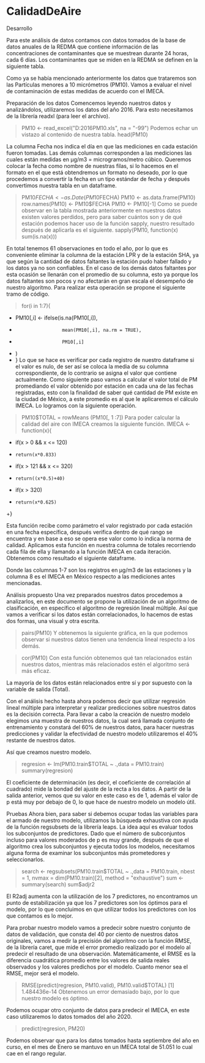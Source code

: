 # CalidadDeAire
Desarrollo

Para este análisis de datos contamos con datos tomados de la base de datos anuales de la REDMA que contiene información de las concentraciones de contaminantes que se muestrean durante 24 horas, cada 6 días.
Los contaminantes que se miden en la REDMA se definen en la siguiente tabla.
 
Como ya se había mencionado anteriormente los datos que trataremos son las Partículas menores a 10 micrómetros (PM10).
Vamos a evaluar el nivel de contaminación de estas medidas de acuerdo con el IMECA.

Preparación de los datos
Comencemos leyendo nuestros datos y analizándolos, utilizaremos los datos del año 2016. Para esto necesitamos de la librería readxl (para leer el archivo).
  > PM10 <- read_excel("D:2016PM10.xls", na = "-99")
Podemos echar un vistazo al contenido de nuestra tabla.
  > head(PM10)
 
La columna Fecha nos indica el día en que las mediciones en cada estación fueron tomadas.
Las demás columnas corresponden a las mediciones las cuales están medidas en µg/m3 = microgramos/metro cúbico.
Queremos colocar la fecha como nombre de nuestras filas, si lo hacemos en el formato en el que está obtendremos un formato no deseado, por lo que procedemos a convertir la fecha en un tipo estándar de fecha y después convertimos nuestra tabla en un dataframe.
  > PM10$FECHA <- as.Date(PM10$FECHA)
  > PM10 <- as.data.frame(PM10)
  > row.names(PM10) <- PM10$FECHA
  > PM10 <- PM10[-1]
Como se puede observar en la tabla mostrada anteriormente en nuestros datos existen valores perdidos, pero para saber cuántos son y de qué estación podemos hacer uso de la función sapply, nuestro resultado después de aplicarla es el siguiente.
  > sapply(PM10, function(x) sum(is.na(x)))
 
En total tenemos 61 observaciones en todo el año, por lo que es conveniente eliminar la columna de la estación LPR y de la estación SHA, ya que según la cantidad de datos faltantes la estación pudo haber fallado y los datos ya no son confiables.
En el caso de los demás datos faltantes por esta ocasión se llenarán con el promedio de su columna, esto ya porque los datos faltantes son pocos y no afectarán en gran escala el desempeño de nuestro algoritmo. Para realizar esta operación se propone el siguiente tramo de código.
  > for(i in 1:7){
  +   PM10[,i] <- ifelse(is.na(PM10[,i]),
  +                      mean(PM10[,i], na.rm = TRUE),
  +                      PM10[,i]
  +   )
  + }
Lo que se hace es verificar por cada registro de nuestro dataframe si el valor es nulo, de ser así se coloca la media de su columna correspondiente, de lo contrario se asigna el valor que contiene actualmente.
Como siguiente paso vamos a calcular el valor total de PM promediando el valor obtenido por estación en cada una de las fechas registradas, esto con la finalidad de saber qué cantidad de PM existe en la ciudad de México, a este promedio es al que le aplicaremos el cálculo IMECA.
Lo logramos con la siguiente operación.
  > PM10$TOTAL = rowMeans (PM10[, 1 :7])
Para poder calcular la calidad del aire con IMECA creamos la siguiente función.
  > IMECA <- function(x){
  +   if(x > 0 && x <= 120)
  +     return(x*0.833)
  +   if(x > 121 && x <= 320)
  +     return((x*0.5)+40)
  +   if(x > 320)
  +     return(x*0.625)
  +}

Esta función recibe como parámetro el valor registrado por cada estación en una fecha específica, después verifica dentro de qué rango se encuentra y en base a eso se opera ese valor como lo indica la norma de calidad.
Aplicamos esta función en nuestra columna de totales recorriendo cada fila de ella y llamando a la función IMECA en cada iteración.
Obtenemos como resultado el siguiente dataframe.
 
Donde las columnas 1-7 son los registros en µg/m3 de las estaciones y la columna 8 es el IMECA en México respecto a las mediciones antes mencionadas.

Análisis propuesto
Una vez preparados nuestros datos procedemos a analizarlos, en este documento se propone la utilización de un algoritmo de clasificación, en específico el algoritmo de regresión lineal múltiple.
Así que vamos a verificar si los datos están correlacionados, lo hacemos de estas dos formas, una visual y otra escrita.
  > pairs(PM10)
Y obtenemos la siguiente gráfica, en la que podemos observar si nuestros datos tienen una tendencia lineal respecto a los demás.
 
  > cor(PM10)
Con esta función obtenemos qué tan relacionados están nuestros datos, mientras más relacionados estén el algoritmo será más eficaz.
 
La mayoría de los datos están relacionados entre sí y por supuesto con la variable de salida (Total).

Con el análisis hecho hasta ahora podemos decir que utilizar regresión lineal múltiple para interpretar y realizar predicciones sobre nuestros datos es la decisión correcta.
Para llevar a cabo la creación de nuestro modelo elegimos una muestra de nuestros datos, la cual será llamada conjunto de entrenamiento y constará del 60% de nuestros datos, para hacer nuestras predicciones y validar la efectividad de nuestro modelo utilizaremos el 40% restante de nuestros datos.

Así que creamos nuestro modelo. 
  > regresion <- lm(PM10.train$TOTAL ~ .,data = PM10.train)
  > summary(regresion)
 
El coeficiente de determinación (es decir, el coeficiente de correlación al cuadrado) mide la bondad del ajuste de la recta a los datos. A partir de la salida anterior, vemos que su valor en este caso es de 1, además el valor de p está muy por debajo de 0, lo que hace de nuestro modelo un modelo útil.

Pruebas
Ahora bien, para saber si debemos ocupar todas las variables para el armado de nuestro modelo, utilizamos la búsqueda exhaustiva con ayuda de la función regsubsets de la librería leaps.
La idea aquí es evaluar todos los subconjuntos de predictores. Dado que el número de subconjuntos incluso para valores moderados de p es muy grande, después de que el algoritmo crea los subconjuntos y ejecuta todos los modelos, necesitamos alguna forma de examinar los subconjuntos más prometedores y seleccionarlos. 
  > search <- regsubsets(PM10.train$TOTAL ~ .,data = PM10.train, nbest = 1, nvmax = dim(PM10.train)[2], method = "exhaustive")
  > sum <- summary(search)
  > sum$adjr2
 
El R2adj aumenta con la utilización de los 7 predictores, no encontramos un punto de estabilización ya que los 7 predictores son los óptimos para el modelo, por lo que concluimos en que utilizar todos los predictores con los que contamos es lo mejor.

 Para probar nuestro modelo vamos a predecir sobre nuestro conjunto de datos de validación, que consta del 40 por ciento de nuestros datos originales, vamos a medir la precisión del algoritmo con la función RMSE, de la librería caret, que mide el error promedio realizado por el modelo al predecir el resultado de una observación. Matemáticamente, el RMSE es la diferencia cuadrática promedio entre los valores de salida reales observados y los valores predichos por el modelo. Cuanto menor sea el RMSE, mejor será el modelo.
  > RMSE(predict(regresion, PM10.valid), PM10.valid$TOTAL)
  [1] 1.484436e-14
Obtenemos un error demasiado bajo, por lo que nuestro modelo es óptimo.

Podemos ocupar otro conjunto de datos para predecir el IMECA, en este caso utilizaremos lo datos tomados del año 2020.
  > predict(regresion, PM20)
 
Podemos observar que para los datos tomados hasta septiembre del año en curso, en el mes de Enero se mantuvo en un IMECA total de 51.051 lo cual cae en el rango regular.
